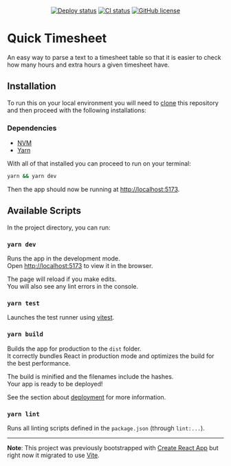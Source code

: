 <p align="center">
  <a href="https://github.com/miguelcarvalho13/quick-timesheet/actions/workflows/cd.yml"><img src="https://github.com/miguelcarvalho13/quick-timesheet/actions/workflows/cd.yml/badge.svg" alt="Deploy status"></a>
  <a href="https://github.com/miguelcarvalho13/quick-timesheet/actions/workflows/ci.yml"><img src="https://github.com/miguelcarvalho13/quick-timesheet/actions/workflows/ci.yml/badge.svg" alt="CI status"></a>
  <a href="https://github.com/miguelcarvalho13/quick-timesheet/blob/main/LICENSE"><img src="https://img.shields.io/github/license/miguelcarvalho13/quick-timesheet" alt="GitHub license"></a>
</p>

# Quick Timesheet

An easy way to parse a text to a timesheet table so that it is easier to check how many hours and extra hours a given timesheet have.

## Installation

To run this on your local environment you will need to [clone](https://docs.github.com/en/repositories/creating-and-managing-repositories/cloning-a-repository) this repository and then proceed with the following installations:

### Dependencies

- [NVM](https://github.com/nvm-sh/nvm)
- [Yarn](https://classic.yarnpkg.com/lang/en/docs/install)

With all of that installed you can proceed to run on your terminal:

```bash
yarn && yarn dev
```

Then the app should now be running at [http://localhost:5173](http://localhost:5173).

## Available Scripts

In the project directory, you can run:

### `yarn dev`

Runs the app in the development mode.\
Open [http://localhost:5173](http://localhost:5173) to view it in the browser.

The page will reload if you make edits.\
You will also see any lint errors in the console.

### `yarn test`

Launches the test runner using [vitest](https://vitest.dev).

### `yarn build`

Builds the app for production to the `dist` folder.\
It correctly bundles React in production mode and optimizes the build for the best performance.

The build is minified and the filenames include the hashes.\
Your app is ready to be deployed!

See the section about [deployment](https://vitejs.dev/guide/static-deploy.html) for more information.

### `yarn lint`

Runs all linting scripts defined in the `package.json` (through `lint:...`).

---

**Note**: This project was previously bootstrapped with [Create React App](https://github.com/facebook/create-react-app) but right now it migrated to use [Vite](https://vitejs.dev).

